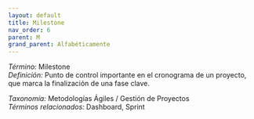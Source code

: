```yaml
---
layout: default
title: Milestone
nav_order: 6
parent: M
grand_parent: Alfabéticamente
---
```


*Término:* Milestone  
*Definición:* Punto de control importante en el cronograma de un proyecto, que marca la finalización de una fase clave.

*Taxonomía:* Metodologías Ágiles / Gestión de Proyectos  
*Términos relacionados:* Dashboard, Sprint
